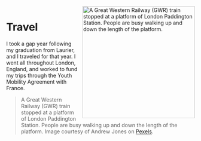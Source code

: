 <img src="https://images.pexels.com/photos/12033571/pexels-photo-12033571.jpeg?auto=compress&cs=tinysrgb&w=1260&h=750&dpr=2" alt="A Great Western Railway (GWR) train stopped at a platform of London Paddington Station. People are busy walking up and down the length of the platform." height="300" align="right" style=padding-left:10px>

# Travel

I took a gap year following my graduation from Laurier, and I traveled for that year. I went all throughout London, England, and worked to fund my trips through the Youth Mobility Agreement with France.

> A Great Western Railway (GWR) train stopped at a platform of London Paddington Station. People are busy walking up and down the length of the platform. Image courtesy of Andrew Jones on [Pexels](https://www.pexels.com/photo/people-walking-on-train-station-near-trains-12033571/).
